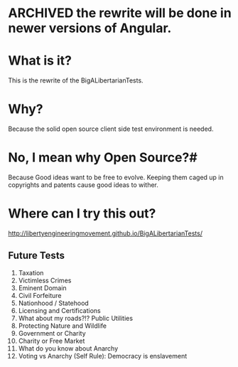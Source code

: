# ARCHIVED the rewrite will be done in newer versions of Angular.

# What is it? #

This is the rewrite of the BigALibertarianTests.

# Why? #

Because the solid open source client side test environment is needed.

# No, I mean why Open Source?#

Because Good ideas want to be free to evolve. Keeping them caged up in copyrights and patents cause good ideas to wither.

# Where can I try this out? #
http://libertyengineeringmovement.github.io/BigALibertarianTests/

## Future Tests ##

1. Taxation
2. Victimless Crimes
3. Eminent Domain
4. Civil Forfeiture
5. Nationhood / Statehood
6. Licensing and Certifications
7. What about my roads?!? Public Utilities
8. Protecting Nature and Wildlife
9. Government or Charity
10. Charity or Free Market
11. What do you know about Anarchy
11. Voting vs Anarchy (Self Rule): Democracy is enslavement
